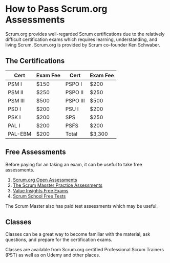 # How to Pass Scrum.org Assessments

Scrum.org provides well-regarded Scrum certifications due to the relatively difficult certification exams which requires learning, understanding, and living Scrum. Scrum.org is provided by Scrum co-founder Ken Schwaber.

## The Certifications

| Cert | Exam Fee | Cert | Exam Fee |
|------|----------|------|----------|
| PSM I | $150 | PSPO I | $200 |
| PSM II | $250 | PSPO II | $250 |
| PSM III | $500 | PSPO III | $500 |
| PSD I | $200 | PSU I | $200 |
| PSK I | $200 | SPS | $250 |
| PAL I | $200 | PSFS | $200 |
| PAL-EBM | $200 | Total | $3,300 |

## Free Assessments

Before paying for an taking an exam, it can be useful to take free assessments.

1. [Scrum.org Open Assessments](https://www.scrum.org/open-assessments)
1. [The Scrum Masster Practice Assessments](https://www.thescrummaster.co.uk/scrum-org-practice-assessments/#free)
1. [Value Insights Free Exams](https://valueinsights.ch/agile-project-management-and-service-management-exams/)
1. [Scrum School Free Tests](https://scrumschool.org/academy/scrum-free-tests)

The Scrum Master also has paid test assessments which may be useful.

## Classes

Classes can be a great way to become familiar with the material, ask questions, and prepare for the certification exams.

Classes are available from Scrum.org certified Professional Scrum Trainers (PST) as well as on Udemy and other places.